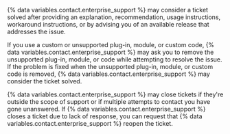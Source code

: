 {% data variables.contact.enterprise_support %} may consider a ticket solved after providing an explanation, recommendation, usage instructions, workaround instructions, or by advising you of an available release that addresses the issue.

If you use a custom or unsupported plug-in, module, or custom code, {% data variables.contact.enterprise_support %} may ask you to remove the unsupported plug-in, module, or code while attempting to resolve the issue. If the problem is fixed when the unsupported plug-in, module, or custom code is removed, {% data variables.contact.enterprise_support %} may consider the ticket solved.

{% data variables.contact.enterprise_support %} may close tickets if they're outside the scope of support or if multiple attempts to contact you have gone unanswered. If {% data variables.contact.enterprise_support %} closes a ticket due to lack of response, you can request that {% data variables.contact.enterprise_support %} reopen the ticket.
